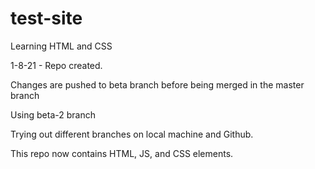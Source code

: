 # test-site
Learning HTML and CSS


1-8-21 - Repo created.

Changes are pushed to beta branch
before being merged in the master branch

Using beta-2 branch

Trying out different branches on local machine and Github.

This repo now contains HTML, JS, and CSS elements.